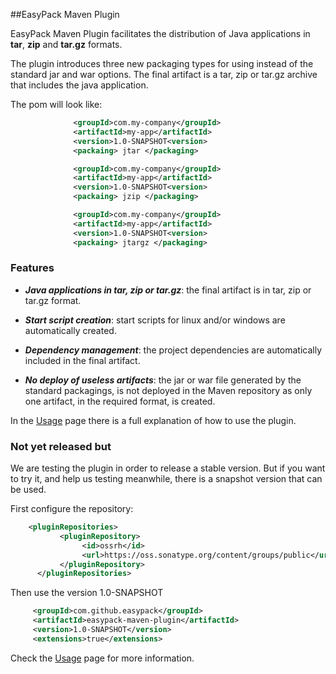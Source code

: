 ##EasyPack Maven Plugin

EasyPack Maven Plugin facilitates the distribution of Java applications in **tar**, **zip** and **tar.gz** formats.

The plugin introduces three new packaging types for using instead of the standard jar and war options. The final artifact is a tar, zip or tar.gz archive that includes the java application.

The pom will look like:

``` xml                            
              <groupId>com.my-company</groupId>
              <artifactId>my-app</artifactId>
              <version>1.0-SNAPSHOT<version>
              <packaing> jtar </packaging>
```                                
``` xml                            
              <groupId>com.my-company</groupId>
              <artifactId>my-app</artifactId>
              <version>1.0-SNAPSHOT<version>
              <packaing> jzip </packaging>
```  

``` xml                            
              <groupId>com.my-company</groupId>
              <artifactId>my-app</artifactId>
              <version>1.0-SNAPSHOT<version>
              <packaing> jtargz </packaging>
```  

### Features

* _**Java applications in tar, zip or tar.gz**_: the final artifact is in tar, zip or tar.gz format.

* _**Start script creation**_: start scripts for linux and/or windows are automatically created.

* _**Dependency management**_: the project dependencies are automatically included in the final artifact.

* _**No deploy of useless artifacts**_: the jar or war file generated by the standard packagings, is not deployed in the Maven repository as only one artifact, in the required format, is created. 

In the [Usage](https://github.com/easypack/easypack-maven-plugin/wiki/Usage) page there is a full explanation of how to use the plugin.


### Not yet released but

We are testing the plugin in order to release a stable version. But if you want to try it, and help us testing meanwhile, there is a snapshot version that can be used.

First configure the repository:

``` xml
    <pluginRepositories>
		   <pluginRepository>
			    <id>ossrh</id>
			    <url>https://oss.sonatype.org/content/groups/public</url>
		   </pluginRepository>
	  </pluginRepositories>
```

Then use the version 1.0-SNAPSHOT

``` xml
     <groupId>com.github.easypack</groupId>
     <artifactId>easypack-maven-plugin</artifactId>
     <version>1.0-SNAPSHOT</version>
     <extensions>true</extensions>
```

Check the [Usage](https://github.com/easypack/easypack-maven-plugin/wiki/Usage) page for more information.
